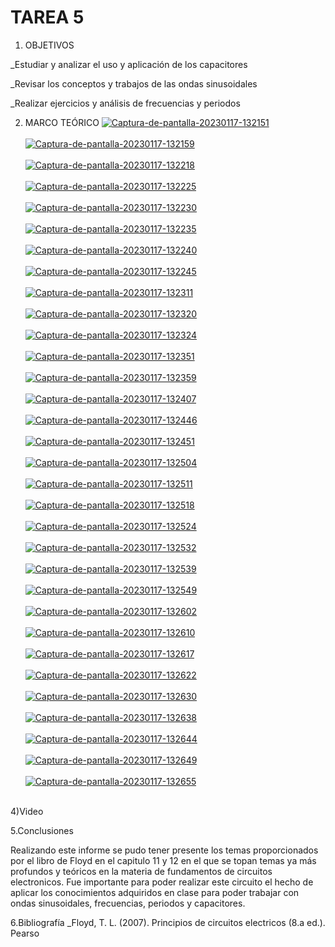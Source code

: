 # TAREA 5
1. OBJETIVOS

_Estudiar y analizar el uso y aplicación de los capacitores

_Revisar los conceptos y trabajos de las ondas sinusoidales

_Realizar ejercicios y análisis de frecuencias y periodos

2. MARCO TEÓRICO
<a href="https://postimages.org/" target="_blank"><img src="https://i.postimg.cc/zftZpSx1/Captura-de-pantalla-20230117-132151.png" alt="Captura-de-pantalla-20230117-132151"/></a><br/><br/>
<a href="https://postimages.org/" target="_blank"><img src="https://i.postimg.cc/Kvn6Cy0f/Captura-de-pantalla-20230117-132159.png" alt="Captura-de-pantalla-20230117-132159"/></a><br/><br/>
<a href="https://postimages.org/" target="_blank"><img src="https://i.postimg.cc/1tbx1RxC/Captura-de-pantalla-20230117-132218.png" alt="Captura-de-pantalla-20230117-132218"/></a><br/><br/>
<a href="https://postimages.org/" target="_blank"><img src="https://i.postimg.cc/HxrGNcN8/Captura-de-pantalla-20230117-132225.png" alt="Captura-de-pantalla-20230117-132225"/></a><br/><br/>
<a href="https://postimages.org/" target="_blank"><img src="https://i.postimg.cc/T1bzd8fR/Captura-de-pantalla-20230117-132230.png" alt="Captura-de-pantalla-20230117-132230"/></a><br/><br/>
<a href="https://postimages.org/" target="_blank"><img src="https://i.postimg.cc/zXZmdfF3/Captura-de-pantalla-20230117-132235.png" alt="Captura-de-pantalla-20230117-132235"/></a><br/><br/>
<a href="https://postimages.org/" target="_blank"><img src="https://i.postimg.cc/QNWGk75R/Captura-de-pantalla-20230117-132240.png" alt="Captura-de-pantalla-20230117-132240"/></a><br/><br/>
<a href="https://postimages.org/" target="_blank"><img src="https://i.postimg.cc/dVwbYSXY/Captura-de-pantalla-20230117-132245.png" alt="Captura-de-pantalla-20230117-132245"/></a><br/><br/>
<a href="https://postimages.org/" target="_blank"><img src="https://i.postimg.cc/g2sfkHF6/Captura-de-pantalla-20230117-132311.png" alt="Captura-de-pantalla-20230117-132311"/></a><br/><br/>
<a href="https://postimages.org/" target="_blank"><img src="https://i.postimg.cc/TPPBy5fN/Captura-de-pantalla-20230117-132320.png" alt="Captura-de-pantalla-20230117-132320"/></a><br/><br/>
<a href="https://postimages.org/" target="_blank"><img src="https://i.postimg.cc/ZRBgHk9r/Captura-de-pantalla-20230117-132324.png" alt="Captura-de-pantalla-20230117-132324"/></a><br/><br/>
<a href="https://postimages.org/" target="_blank"><img src="https://i.postimg.cc/rs5H6SNs/Captura-de-pantalla-20230117-132351.png" alt="Captura-de-pantalla-20230117-132351"/></a><br/><br/>
<a href="https://postimages.org/" target="_blank"><img src="https://i.postimg.cc/j5p1k8NB/Captura-de-pantalla-20230117-132359.png" alt="Captura-de-pantalla-20230117-132359"/></a><br/><br/>
<a href="https://postimg.cc/nCrTL7Bv" target="_blank"><img src="https://i.postimg.cc/J4cFP5hd/Captura-de-pantalla-20230117-132407.png" alt="Captura-de-pantalla-20230117-132407"/></a><br/><br/>
<a href="https://postimages.org/" target="_blank"><img src="https://i.postimg.cc/nLwgqVLF/Captura-de-pantalla-20230117-132446.png" alt="Captura-de-pantalla-20230117-132446"/></a><br/><br/>
<a href="https://postimages.org/" target="_blank"><img src="https://i.postimg.cc/5NMGBRfC/Captura-de-pantalla-20230117-132451.png" alt="Captura-de-pantalla-20230117-132451"/></a><br/><br/>
<a href="https://postimages.org/" target="_blank"><img src="https://i.postimg.cc/xjmhb2VQ/Captura-de-pantalla-20230117-132504.png" alt="Captura-de-pantalla-20230117-132504"/></a><br/><br/>
<a href="https://postimg.cc/YhPRL9zT" target="_blank"><img src="https://i.postimg.cc/cLxbjtg1/Captura-de-pantalla-20230117-132511.png" alt="Captura-de-pantalla-20230117-132511"/></a><br/><br/>
<a href="https://postimages.org/" target="_blank"><img src="https://i.postimg.cc/SxgvpQC6/Captura-de-pantalla-20230117-132518.png" alt="Captura-de-pantalla-20230117-132518"/></a><br/><br/>
<a href="https://postimages.org/" target="_blank"><img src="https://i.postimg.cc/9fzNX3Yv/Captura-de-pantalla-20230117-132524.png" alt="Captura-de-pantalla-20230117-132524"/></a><br/><br/>
<a href="https://postimages.org/" target="_blank"><img src="https://i.postimg.cc/k5ZYBjjD/Captura-de-pantalla-20230117-132532.png" alt="Captura-de-pantalla-20230117-132532"/></a><br/><br/>
<a href="https://postimages.org/" target="_blank"><img src="https://i.postimg.cc/J0CTQsCL/Captura-de-pantalla-20230117-132539.png" alt="Captura-de-pantalla-20230117-132539"/></a><br/><br/>
<a href="https://postimages.org/" target="_blank"><img src="https://i.postimg.cc/nzDR7v52/Captura-de-pantalla-20230117-132549.png" alt="Captura-de-pantalla-20230117-132549"/></a><br/><br/>
<a href="https://postimages.org/" target="_blank"><img src="https://i.postimg.cc/MH093zzj/Captura-de-pantalla-20230117-132602.png" alt="Captura-de-pantalla-20230117-132602"/></a><br/><br/>
<a href="https://postimages.org/" target="_blank"><img src="https://i.postimg.cc/CLYPBn4C/Captura-de-pantalla-20230117-132610.png" alt="Captura-de-pantalla-20230117-132610"/></a><br/><br/>
<a href="https://postimages.org/" target="_blank"><img src="https://i.postimg.cc/xjLp13LT/Captura-de-pantalla-20230117-132617.png" alt="Captura-de-pantalla-20230117-132617"/></a><br/><br/>
<a href="https://postimages.org/" target="_blank"><img src="https://i.postimg.cc/CLNvjMv3/Captura-de-pantalla-20230117-132622.png" alt="Captura-de-pantalla-20230117-132622"/></a><br/><br/>
<a href="https://postimages.org/" target="_blank"><img src="https://i.postimg.cc/bwwmLXWs/Captura-de-pantalla-20230117-132630.png" alt="Captura-de-pantalla-20230117-132630"/></a><br/><br/>
<a href="https://postimages.org/" target="_blank"><img src="https://i.postimg.cc/7ZtmWsrX/Captura-de-pantalla-20230117-132638.png" alt="Captura-de-pantalla-20230117-132638"/></a><br/><br/>
<a href="https://postimages.org/" target="_blank"><img src="https://i.postimg.cc/PqL2sWtH/Captura-de-pantalla-20230117-132644.png" alt="Captura-de-pantalla-20230117-132644"/></a><br/><br/>
<a href="https://postimages.org/" target="_blank"><img src="https://i.postimg.cc/JnZxtRDd/Captura-de-pantalla-20230117-132649.png" alt="Captura-de-pantalla-20230117-132649"/></a><br/><br/>
<a href="https://postimages.org/" target="_blank"><img src="https://i.postimg.cc/Zq1jTWRd/Captura-de-pantalla-20230117-132655.png" alt="Captura-de-pantalla-20230117-132655"/></a><br/><br/>

4)Video

5.Conclusiones

Realizando este informe se pudo tener presente los temas proporcionados por el libro de Floyd en el capitulo 11 y 12 en el que se topan temas ya más profundos y teóricos en la materia de fundamentos de circuitos electronicos. Fue importante para poder realizar este circuito el hecho de aplicar los conocimientos adquiridos en clase para poder trabajar con ondas sinusoidales, frecuencias, periodos y capacitores.

6.Bibliografía _Floyd, T. L. (2007). Principios de circuitos electricos (8.a ed.). Pearso
